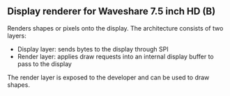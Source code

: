 ## Display renderer for Waveshare 7.5 inch HD (B)

Renders shapes or pixels onto the display. The architecture consists of two layers:

 * Display layer: sends bytes to the display through SPI
 * Render layer: applies draw requests into an internal display buffer to pass to the display

The render layer is exposed to the developer and can be used to draw shapes. 
